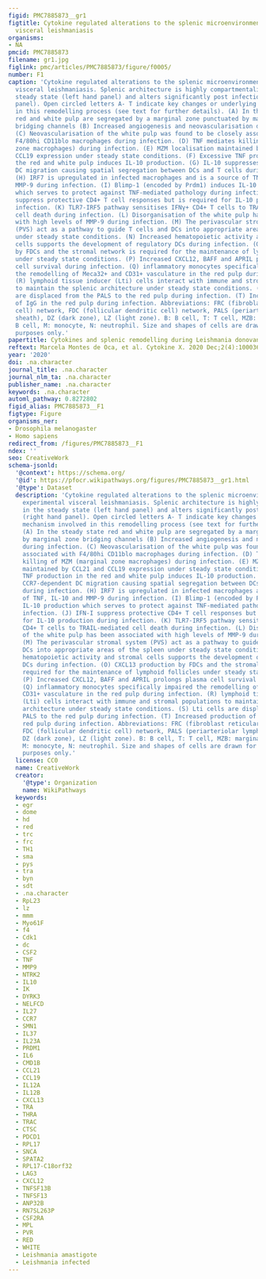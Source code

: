 ```yaml
---
figid: PMC7885873__gr1
figtitle: Cytokine regulated alterations to the splenic microenvironment during experimental
  visceral leishmaniasis
organisms:
- NA
pmcid: PMC7885873
filename: gr1.jpg
figlink: pmc/articles/PMC7885873/figure/f0005/
number: F1
caption: 'Cytokine regulated alterations to the splenic microenvironment during experimental
  visceral leishmaniasis. Splenic architecture is highly compartmentalised in the
  steady state (left hand panel) and alters significantly post infection (right hand
  panel). Open circled letters A- T indicate key changes or underlying mechanism involved
  in this remodelling process (see text for further details). (A) In the steady state
  red and white pulp are segregated by a marginal zone punctuated by marginal zone
  bridging channels (B) Increased angiogenesis and neovascularisation during infection.
  (C) Neovascularisation of the white pulp was found to be closely associated with
  F4/80hi CD11blo macrophages during infection. (D) TNF mediates killing of MZM (marginal
  zone macrophages) during infection. (E) MZM localisation maintained by CCL21 and
  CCL19 expression under steady state conditions. (F) Excessive TNF production in
  the red and white pulp induces IL-10 production. (G) IL-10 suppresses CCR7-dependent
  DC migration causing spatial segregation between DCs and T cells during infection.
  (H) IRF7 is upregulated in infected macrophages and is a source of TNF, IL-10 and
  MMP-9 during infection. (I) Blimp-1 (encoded by Prdm1) induces IL-10 production
  which serves to protect against TNF-mediated pathology during infection. (J) IFN-I
  suppress protective CD4+ T cell responses but is required for IL-10 production during
  infection. (K) TLR7-IRF5 pathway sensitises IFNγ+ CD4+ T cells to TRAIL-mediated
  cell death during infection. (L) Disorganisation of the white pulp has been associated
  with high levels of MMP-9 during infection. (M) The perivascular stromal system
  (PVS) act as a pathway to guide T cells and DCs into appropriate areas of the spleen
  under steady state conditions. (N) Increased hematopoietic activity and stromal
  cells supports the development of regulatory DCs during infection. (O) CXCL13 production
  by FDCs and the stromal network is required for the maintenance of lymphoid follicles
  under steady state conditions. (P) Increased CXCL12, BAFF and APRIL prolongs plasma
  cell survival during infection. (Q) inflammatory monocytes specifically impaired
  the remodelling of Meca32+ and CD31+ vasculature in the red pulp during infection.
  (R) lymphoid tissue inducer (Lti) cells interact with immune and stromal populations
  to maintain the splenic architecture under steady state conditions. (S) Lti cells
  are displaced from the PALS to the red pulp during infection. (T) Increased production
  of IgG in the red pulp during infection. Abbreviations: FRC (fibroblast reticular
  cell) network, FDC (follicular dendritic cell) network, PALS (periarteriolar lymphoid
  sheath), DZ (dark zone), LZ (light zone). B: B cell, T: T cell, MZB: marginal zone
  B cell, M: monocyte, N: neutrophil. Size and shapes of cells are drawn for illustrative
  purposes only.'
papertitle: Cytokines and splenic remodelling during Leishmania donovani infection.
reftext: Marcela Montes de Oca, et al. Cytokine X. 2020 Dec;2(4):100036.
year: '2020'
doi: .na.character
journal_title: .na.character
journal_nlm_ta: .na.character
publisher_name: .na.character
keywords: .na.character
automl_pathway: 0.8272802
figid_alias: PMC7885873__F1
figtype: Figure
organisms_ner:
- Drosophila melanogaster
- Homo sapiens
redirect_from: /figures/PMC7885873__F1
ndex: ''
seo: CreativeWork
schema-jsonld:
  '@context': https://schema.org/
  '@id': https://pfocr.wikipathways.org/figures/PMC7885873__gr1.html
  '@type': Dataset
  description: 'Cytokine regulated alterations to the splenic microenvironment during
    experimental visceral leishmaniasis. Splenic architecture is highly compartmentalised
    in the steady state (left hand panel) and alters significantly post infection
    (right hand panel). Open circled letters A- T indicate key changes or underlying
    mechanism involved in this remodelling process (see text for further details).
    (A) In the steady state red and white pulp are segregated by a marginal zone punctuated
    by marginal zone bridging channels (B) Increased angiogenesis and neovascularisation
    during infection. (C) Neovascularisation of the white pulp was found to be closely
    associated with F4/80hi CD11blo macrophages during infection. (D) TNF mediates
    killing of MZM (marginal zone macrophages) during infection. (E) MZM localisation
    maintained by CCL21 and CCL19 expression under steady state conditions. (F) Excessive
    TNF production in the red and white pulp induces IL-10 production. (G) IL-10 suppresses
    CCR7-dependent DC migration causing spatial segregation between DCs and T cells
    during infection. (H) IRF7 is upregulated in infected macrophages and is a source
    of TNF, IL-10 and MMP-9 during infection. (I) Blimp-1 (encoded by Prdm1) induces
    IL-10 production which serves to protect against TNF-mediated pathology during
    infection. (J) IFN-I suppress protective CD4+ T cell responses but is required
    for IL-10 production during infection. (K) TLR7-IRF5 pathway sensitises IFNγ+
    CD4+ T cells to TRAIL-mediated cell death during infection. (L) Disorganisation
    of the white pulp has been associated with high levels of MMP-9 during infection.
    (M) The perivascular stromal system (PVS) act as a pathway to guide T cells and
    DCs into appropriate areas of the spleen under steady state conditions. (N) Increased
    hematopoietic activity and stromal cells supports the development of regulatory
    DCs during infection. (O) CXCL13 production by FDCs and the stromal network is
    required for the maintenance of lymphoid follicles under steady state conditions.
    (P) Increased CXCL12, BAFF and APRIL prolongs plasma cell survival during infection.
    (Q) inflammatory monocytes specifically impaired the remodelling of Meca32+ and
    CD31+ vasculature in the red pulp during infection. (R) lymphoid tissue inducer
    (Lti) cells interact with immune and stromal populations to maintain the splenic
    architecture under steady state conditions. (S) Lti cells are displaced from the
    PALS to the red pulp during infection. (T) Increased production of IgG in the
    red pulp during infection. Abbreviations: FRC (fibroblast reticular cell) network,
    FDC (follicular dendritic cell) network, PALS (periarteriolar lymphoid sheath),
    DZ (dark zone), LZ (light zone). B: B cell, T: T cell, MZB: marginal zone B cell,
    M: monocyte, N: neutrophil. Size and shapes of cells are drawn for illustrative
    purposes only.'
  license: CC0
  name: CreativeWork
  creator:
    '@type': Organization
    name: WikiPathways
  keywords:
  - egr
  - dome
  - hd
  - red
  - trc
  - frc
  - TH1
  - sma
  - pys
  - tra
  - byn
  - sdt
  - .na.character
  - RpL23
  - lz
  - mmm
  - Myo61F
  - f4
  - Cdk1
  - dc
  - CSF2
  - TNF
  - MMP9
  - NTRK2
  - IL10
  - IK
  - DYRK3
  - NELFCD
  - IL27
  - CCR7
  - SMN1
  - IL37
  - IL23A
  - PRDM1
  - IL6
  - CMD1B
  - CCL21
  - CCL19
  - IL12A
  - IL12B
  - CXCL13
  - TRA
  - THRA
  - TRAC
  - CTSC
  - PDCD1
  - RPL17
  - SNCA
  - SPATA2
  - RPL17-C18orf32
  - LAG3
  - CXCL12
  - TNFSF13B
  - TNFSF13
  - ANP32B
  - RN7SL263P
  - CSF2RA
  - MPL
  - PVR
  - RED
  - WHITE
  - Leishmania amastigote
  - Leishmania infected
---
```

